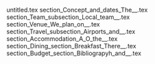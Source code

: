 untitled.tex
section_Concept_and_dates_The__.tex
section_Team_subsection_Local_team__.tex
section_Venue_We_plan_on__.tex
section_Travel_subsection_Airports_and__.tex
section_Accommodation_A_O_the__.tex
section_Dining_section_Breakfast_There__.tex
section_Budget_section_Bibliograpyh_and__.tex